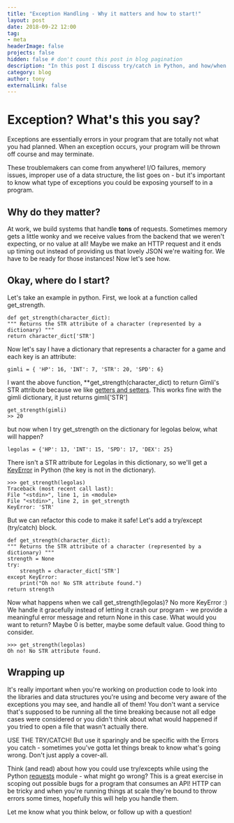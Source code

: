 ```yaml
---
title: "Exception Handling - Why it matters and how to start!"
layout: post
date: 2018-09-22 12:00
tag: 
- meta
headerImage: false
projects: false
hidden: false # don't count this post in blog pagination
description: "In this post I discuss try/catch in Python, and how/when we may do this in production-ready code."
category: blog
author: tony
externalLink: false
---
```

# Exception? What's this you say?

Exceptions are essentially errors in your program that are totally not what you had planned. When an exception occurs, your program will be thrown off course and may terminate. 

These troublemakers can come from anywhere! I/O failures, memory issues, improper use of a data structure, the list goes on - but it's important to know what type of exceptions you could be exposing yourself to in a program. 

## Why do they matter? 

At work, we build systems that handle **tons** of requests. Sometimes memory gets a little wonky and we receive values from the backend that we weren't expecting, or no value at all! Maybe we make an HTTP request and it ends up timing out instead of providing us that lovely JSON we're waiting for. We have to be ready for those instances! Now let's see how. 

## Okay, where do I start?

Let's take an example in python. First, we look at a function called get_strength. 

    def get_strength(character_dict): 
    """ Returns the STR attribute of a character (represented by a dictionary) """ 
    return character_dict['STR']
    
Now let's say I have a dictionary that represents a character for a game and each key is an attribute: 

    gimli = { 'HP': 16, 'INT': 7, 'STR': 20, 'SPD': 6}

I want the above function, **get_strength(character_dict) to return Gimli's STR attribute because we like [getters and setters](https://en.wikipedia.org/wiki/Mutator_method). This works fine with the gimli dictionary, it just returns gimli['STR']

    get_strength(gimli)
    >> 20

but now when I try get_strength on the dictionary for legolas below, what will happen?

    legolas = {'HP': 13, 'INT': 15, 'SPD': 17, 'DEX': 25}

There isn't a STR attribute for Legolas in this dictionary, so we'll get a [KeyError](https://wiki.python.org/moin/KeyError) in Python (the key is not in the dictionary). 

    >>> get_strength(legolas)
    Traceback (most recent call last):
    File "<stdin>", line 1, in <module>
    File "<stdin>", line 2, in get_strength
    KeyError: 'STR'

But we can refactor this code to make it safe! Let's add a try/except (try/catch) block. 

    def get_strength(character_dict): 
    """ Returns the STR attribute of a character (represented by a dictionary) """ 
    strength = None
    try: 
        strength = character_dict['STR']
    except KeyError: 
        print("Oh no! No STR attribute found.") 
    return strength

Now what happens when we call get_strength(legolas)?  No more KeyError :) We handle it gracefully instead of letting it crash our program - we provide a meaningful error message and return None in this case. What would you want to return? Maybe 0 is better, maybe some default value. Good thing to consider.

    >>> get_strength(legolas)
    Oh no! No STR attribute found.

## Wrapping up

It's really important when you're working on production code to look into the libraries and data structures you're using and become very aware of the exceptions you may see, and handle all of them! You don't want a service that's supposed to be running all the time breaking because not all edge cases were considered or you didn't think about what would happened if you tried to open a file that wasn't actually there. 

USE THE TRY/CATCH! But use it sparingly and be specific with the Errors you catch - sometimes you've gotta let things break to know what's going wrong. Don't just apply a cover-all. 

Think (and read) about how you could use try/excepts while using the Python [requests](http://docs.python-requests.org/en/master/) module - what might go wrong? This is a great exercise in scoping out possible bugs for a program that consumes an API! HTTP can be tricky and when you're running things at scale they're bound to throw errors some times, hopefully this will help you handle them. 

Let me know what you think below, or follow up with a question!


